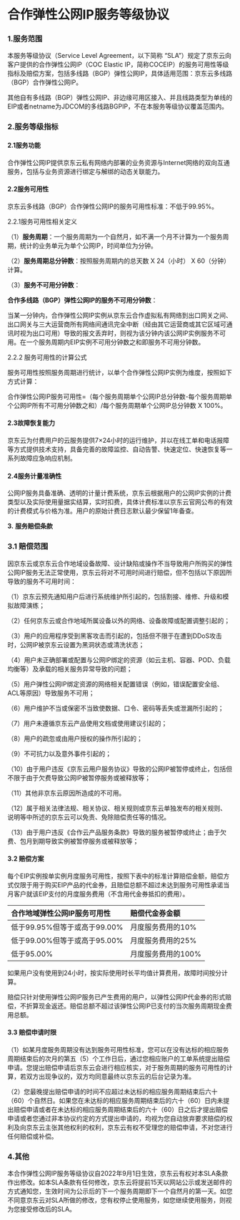 # 合作弹性公网IP服务等级协议
### 1.服务范围

本服务等级协议（Service Level Agreement，以下简称 “SLA”）规定了京东云向客户提供的合作弹性公网IP（COC Elastic IP，简称COCEIP）的服务可用性等级指标及赔偿方案，包括多线路（BGP）弹性公网IP，具体适用范围：京东云多线路（BGP）合作弹性公网IP。

其他自有多线路（BGP）弹性公网IP、非边缘可用区接入、并且线路类型为单线的EIP或者netname为JDCOM的多线路BGPIP，不在本服务等级协议覆盖范围内。

### 2.服务等级指标

#### 2.1服务功能

合作弹性公网IP提供京东云私有网络内部署的业务资源与Internet网络的双向互通服务，包括与业务资源进行绑定与解绑的动态关联能力。

#### 2.2服务可用性

京东云多线路（BGP）合作弹性公网IP的服务可用性标准：不低于99.95%。

2.2.1服务可用性相关定义

（1）**服务周期**：一个服务周期为一个自然月，如不满一个月不计算为一个服务周期，统计的业务单元为单个公网IP，时间单位为分钟。

（2）**服务周期总分钟数**：按照服务周期内的总天数 X 24（小时） X 60（分钟）计算。

（3）**服务不可用分钟数**：

**合作多线路（BGP）弹性公网IP的服务不可用分钟数**：

当某一分钟内，合作弹性公网IP实例从京东云合作虚拟私有网络到出口网关之间、出口网关与三大运营商所有网络间通讯完全中断（经由其它运营商或其它区域可通讯时视为出口可用）导致的报文丢弃时，则视为该分钟内该公网IP实例服务不可用。在一个服务周期内EIP实例不可用分钟数之和即服务不可用分钟数。

2.2.2 服务可用性的计算公式

服务可用性按照服务周期进行统计，以单个合作弹性公网IP实例为维度，按照如下方式计算：

合作弹性公网IP服务可用性=（每个服务周期单个公网IP总分钟数-每个服务周期单个公网IP所有不可用分钟数之和）/每个服务周期单个公网IP总分钟数 X 100%。

#### 2.3故障恢复能力

京东云为付费用户的云服务提供7×24小时的运行维护，并以在线工单和电话报障等方式提供技术支持，具备完善的故障监控、自动告警、快速定位、快速恢复等一系列故障应急响应机制。

#### 2.4服务计量准确性

公网IP服务具备准确、透明的计量计费系统，京东云根据用户的公网IP实例的计费类型以及实际使用量据实结算，实时扣费，具体计费标准以京东云官网公布的有效的计费模式与价格为准。用户的原始计费日志默认最少保留1年备查。

**3.** **服务赔偿条款**

### 3.1 赔偿范围

因京东云或京东云合作地域设备故障、设计缺陷或操作不当导致用户所购买的弹性公网IP服务无法正常使用，京东云将对不可用时间进行赔偿，但不包括以下原因所导致的服务不可用时间：

（1）京东云预先通知用户后进行系统维护所引起的，包括割接、维修、升级和模拟故障演练；

（2）任何京东云或合作地域所属设备以外的网络、设备故障或配置调整引起的；

（3）用户的应用程序受到黑客攻击而引起的，包括但不限于在遭到DDoS攻击时，公网IP被京东云设置为黑洞状态或清洗状态；

（4）用户未正确部署或配置与公网IP绑定的资源（如云主机、容器、POD、负载均衡等）及承载的相关服务异常导致的问题；

（5）用户弹性公网IP绑定资源的网络相关配置错误（例如，错误配置安全组、ACL等原因）导致服务不可用；

（6）用户维护不当或保密不当致使数据、口令、密码等丢失或泄漏所引起的；

（7）用户未遵循京东云产品使用文档或使用建议引起的；

（8）用户的疏忽或由用户授权的操作所引起的；

（9）不可抗力以及意外事件引起的；

（10）由于用户违反《京东云用户服务协议》导致的公网IP被暂停或终止，包括但不限于由于欠费导致公网IP被暂停服务或被释放等；

（11）其他非京东云原因所造成的不可用。

（12）属于相关法律法规、相关协议、相关规则或京东云单独发布的相关规则、说明等中所述的京东云可以免责、免除赔偿责任等的情况。

（13）由于用户违反《合作云产品服务条款》导致的服务被暂停或终止；由于欠费、包月到期导致实例被暂停服务或被释放等；


#### 3.2 赔偿方案

每个EIP实例按单实例月度服务可用性，按照下表中的标准计算赔偿金额，赔偿方式仅限于用于购买EIP产品的代金券，且赔偿总额不超过未达到服务可用性承诺当月客户就该EIP支付的月度服务费用（不含用代金券抵扣的费用）。

| 合作地域弹性公网IP服务可用性           |  赔偿代金券金额     |
| :--------------------------- | :----------------- |
| 低于99.95%但等于或高于99.00% | 月度服务费用的10%  |
| 低于99.00%但等于或高于95.00% | 月度服务费用的25%  |
| 低于95.00%                   | 月度服务费用的100% |

如果用户没有使用到24小时，按实际使用时长平均值计算费用，故障时间按分计算。

赔偿只针对使用弹性公网IP服务已产生费用的用户，以弹性公网IP代金券的形式赔偿，不折算现金返还。赔偿总额不超过该弹性公网IP已支付的当次服务周期现金费用总额。

#### 3.3 赔偿申请时限

（1）如某月度服务周期没有达到服务可用性标准，您可以在没有达标的相应服务周期结束后的次月的第五（5）个工作日后，通过您相应账户的工单系统提出赔偿申请。您提出赔偿申请后京东云会进行相应核实，对于服务周期的服务可用性的计算，若双方出现争议的，双方均同意最终以京东云的后台记录为准。

（2）您最晚提出赔偿申请的时间不应超过未达标的相应服务周期结束后六十（60）个自然日。如果您在未达标的相应服务周期结束后的六十（60）日内未提出赔偿申请或者在未达标的相应服务周期结束后的六十（60）日之后才提出赔偿申请或者您通过非本协议约定的方式提出申请的，均视为您自动放弃要求赔偿的权利及向京东云主张其他权利的权利，京东云有权不受理您的赔偿申请，不对您进行任何赔偿或补偿。

### 4.其他

本合作弹性公网IP服务等级协议自2022年9月1日生效，京东云有权对本SLA条款作出修改。如本SLA条款有任何修改，京东云将提前15天以网站公示或发送邮件的方式通知您，生效时间为公示后的下一个服务周期即下一个自然月的第一天。如您不同意京东云对SLA所做的修改，您有权停止使用服务，如您继续使用服务，则视为您接受修改后的SLA。

